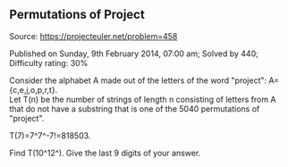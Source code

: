 Permutations of Project
-----------------------

Source: https://projecteuler.net/problem=458

Published on Sunday, 9th February 2014, 07:00 am; Solved by 440;
Difficulty rating: 30%

Consider the alphabet A made out of the letters of the word "project":
A={c,e,j,o,p,r,t}.\
 Let T(n) be the number of strings of length n consisting of letters
from A that do not have a substring that is one of the 5040 permutations
of "project".

T(7)=7^7^-7!=818503.

Find T(10^12^). Give the last 9 digits of your answer.
